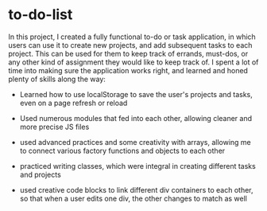# to-do-list

In this project, I created a fully functional to-do or task application, in which users can use it to create new projects, and add subsequent tasks to each project. This can be used for them to keep track of errands, must-dos, or any other kind of assignment they would like to keep track of. I spent a lot of time into making sure the application works right, and learned and honed plenty of skills along the way:

- Learned how to use localStorage to save the user's projects and tasks, even on a page refresh or reload

- Used numerous modules that fed into each other, allowing cleaner and more precise JS files

- used advanced practices and some creativity with arrays, allowing me to connect various factory functions and objects to each other

- practiced writing classes, which were integral in creating different tasks and projects

- used creative code blocks to link different div containers to each other, so that when a user edits one div, the other changes to match as well